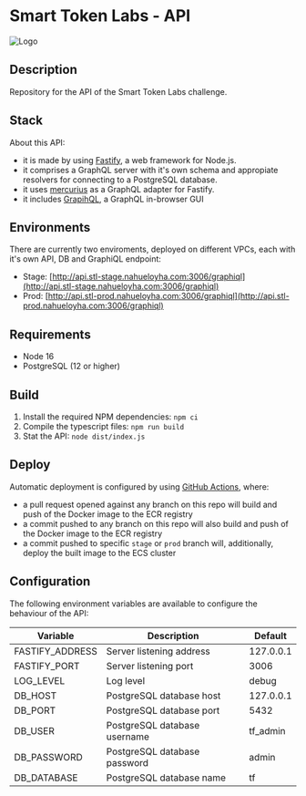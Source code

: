 # Smart Token Labs - API

![Logo](https://cdn-images-1.medium.com/max/1320/1*sIaWPuUDRyDZRnnWdgKZ2g@2x.png)

## Description

Repository for the API of the Smart Token Labs challenge.

## Stack

About this API:

- it is made by using [Fastify](https://www.fastify.io/), a web framework for Node.js.
- it comprises a GraphQL server with it's own schema and appropiate resolvers for connecting to a PostgreSQL database.
- it uses [mercurius](https://mercurius.dev/#/) as a GraphQL adapter for Fastify.
- it includes [GrapihQL](https://github.com/graphql/graphiql/tree/main/packages/graphiql), a GraphQL in-browser GUI

## Environments

There are currently two enviroments, deployed on different VPCs, each with it's own API, DB and GraphiQL endpoint:

- Stage: [http://api.stl-stage.nahueloyha.com:3006/graphiql](http://api.stl-stage.nahueloyha.com:3006/graphiql)
- Prod: [http://api.stl-prod.nahueloyha.com:3006/graphiql](http://api.stl-prod.nahueloyha.com:3006/graphiql)

## Requirements

- Node 16
- PostgreSQL (12 or higher)

## Build

1. Install the required NPM dependencies: `npm ci`
2. Compile the typescript files: `npm run build`
3. Stat the API: `node dist/index.js`

## Deploy

Automatic deployment is configured by using [GitHub Actions](https://github.com/nahueloyha/stl-challenge-api/actions), where:

- a pull request opened against any branch on this repo will build and push of the Docker image to the ECR registry
- a commit pushed to any branch on this repo will also build and push of the Docker image to the ECR registry
- a commit pushed to specific `stage` or `prod` branch will, additionally, deploy the built image to the ECS cluster

## Configuration

The following environment variables are available to configure the behaviour of the API:

| Variable        | Description                  | Default   |
| --------------- | ---------------------------- | --------- |
| FASTIFY_ADDRESS | Server listening address     | 127.0.0.1 |
| FASTIFY_PORT    | Server listening port        | 3006      |
| LOG_LEVEL       | Log level                    | debug     |
| DB_HOST         | PostgreSQL database host     | 127.0.0.1 |
| DB_PORT         | PostgreSQL database port     | 5432      |
| DB_USER         | PostgreSQL database username | tf_admin  |
| DB_PASSWORD     | PostgreSQL database password | admin     |
| DB_DATABASE     | PostgreSQL database name     | tf        |